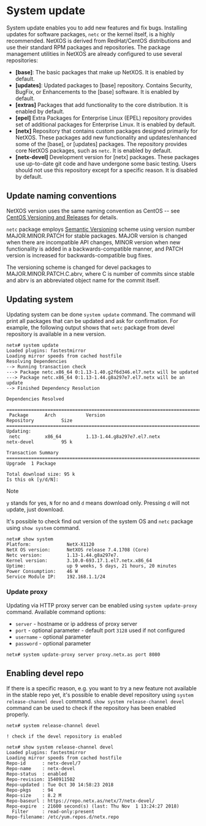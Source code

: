 # System update

System update enables you to add new features and fix bugs. Installing updates for software packages, `netc` or the kernel 
itself, is a highly recommended. NetXOS is derived from RedHat/CentOS distributions and use their standard RPM packages and 
repositories. The package management utilities in NetXOS are already configured to use several repositories:

* **[base]**: The basic packages that make up NetXOS. It is enabled by default. 
* **[updates]**: Updated packages to [base] repository. Contains Security, BugFix, or Enhancements to the [base] software. It is enabled by default. 
* **[extras]** Packages that add functionality to the core distribution. It is enabled by default.
* **[epel]** Extra Packages for Enterprise Linux (EPEL) repository provides set of additional packages for Enterprise Linux. It is enabled by default.
* **[netx]** Repository that contains custom packages designed primarily for NetXOS. These packages add new functionality and updates/enhanced some of the [base], or [updates] packages. The repository provides core NetXOS packages, such as `netc`. It is enabled by default. 
* **[netx-devel]** Development version for [netx] packages. These packages use up-to-date git code and have undergone some basic testing. Users should not use this repository except for a specific reason. It is disabled by default.

## Update naming conventions
NetXOS version uses the same naming convention as CentOS -- see [CentOS Versioning and Releases](https://en.wikipedia.org/wiki/CentOS#Versioning_and_releases) for details. 

`netc` package employs [Semantic Versioning](https://semver.org/) scheme using version number MAJOR.MINOR.PATCH for stable packages. 
MAJOR version is changed when there are incompatible API changes, MINOR version when new functionality is added in a backwards-compatible 
manner, and PATCH version is increased for backwards-compatible bug fixes.

The versioning scheme is changed for devel packages to MAJOR.MINOR.PATCH.C.abrv, where C is number of commits since stable and abrv is 
an abbreviated object name for the commit itself.

## Updating system

Updating system can be done `system update` command. The command will print all packages that can be updated and ask for 
confirmation. For example, the following output shows that `netc` package from devel repository is available in a new version.

```
netx# system update 
Loaded plugins: fastestmirror
Loading mirror speeds from cached hostfile
Resolving Dependencies
--> Running transaction check
---> Package netc.x86_64 0:1.13-1.40.g2f6d346.el7.netx will be updated
---> Package netc.x86_64 0:1.13-1.44.g8a297e7.el7.netx will be an update
--> Finished Dependency Resolution

Dependencies Resolved

===========================================================================================
 Package      Arch           Version                              Repository          Size
===========================================================================================
Updating:
 netc         x86_64         1.13-1.44.g8a297e7.el7.netx          netx-devel          95 k

Transaction Summary
===========================================================================================
Upgrade  1 Package

Total download size: 95 k
Is this ok [y/d/N]: 
```
> [!NOTE]
> `y` stands for yes, `N` for no and `d` means download only. Pressing `d` will not update, just download. 

It's possible to check find out version of the system OS and `netc` package using `show system` command.

```
netx# show system 
Platform:             NetX-X1120
NetX OS version:      NetXOS release 7.4.1708 (Core) 
Netc version:         1.13-1.44.g8a297e7.
Kernel version:       3.10.0-693.17.1.el7.netx.x86_64
Uptime:               up 9 weeks, 5 days, 21 hours, 20 minutes
Power Consumption:    46 W
Service Module IP:    192.168.1.1/24
```

### Update proxy

Updating via HTTP proxy server can be enabled using `system update-proxy` command.
Available command options:
* `server` - hostname or ip address of proxy server
* `port` - optional parameter - default port `3128` used if not configured
* `username` - optional parameter
* `password` - optional parameter

```
netx# system update-proxy server proxy.netx.as port 8080
```

## Enabling devel repo

If there is a specific reason, e.g. you want to try a new feature not available in the stable repo yet, it's possible to enable
devel repository using `system release-channel devel` command. `show system release-channel devel` command can be used to check
if the repository has been enabled properly.

```
netx# system release-channel devel  

! check if the devel repository is enabled

netx# show system release-channel devel
Loaded plugins: fastestmirror
Loading mirror speeds from cached hostfile
Repo-id      : netx-devel/7
Repo-name    : netx-devel
Repo-status  : enabled
Repo-revision: 1540911502
Repo-updated : Tue Oct 30 14:58:23 2018
Repo-pkgs    : 94
Repo-size    : 8.2 M
Repo-baseurl : https://repo.netx.as/netx/7/netx-devel/
Repo-expire  : 21600 second(s) (last: Thu Nov  1 13:24:27 2018)
  Filter     : read-only:present
Repo-filename: /etc/yum.repos.d/netx.repo
```
